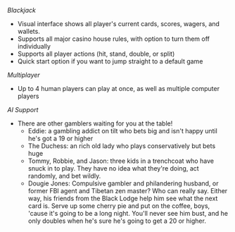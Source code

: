 *Blackjack*
- Visual interface shows all player's current cards, scores, wagers, and wallets.
- Supports all major casino house rules, with option to turn them off individually
- Supports all player actions (hit, stand, double, or split)
- Quick start option if you want to jump straight to a default game

*Multiplayer*
- Up to 4 human players can play at once, as well as multiple computer players

*AI Support*
- There are other gamblers waiting for you at the table!
  - Eddie: a gambling addict on tilt who bets big and isn't happy until he's got a 19 or higher
  - The Duchess: an rich old lady who plays conservatively but bets huge
  - Tommy, Robbie, and Jason: three kids in a trenchcoat who have snuck in to play. They have no idea what they're doing, act randomly, and bet wildly.
  - Dougie Jones: Compulsive gambler and philandering husband, or former FBI agent and Tibetan zen master? Who can really say. Either way, his friends from the Black Lodge help him see what the next card is. Serve up some cherry pie and put on the coffee, boys, 'cause it's going to be a long night. You'll never see him bust, and he only doubles when he's sure he's going to get a 20 or higher.
